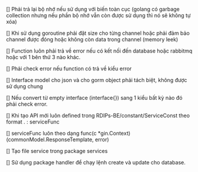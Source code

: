 [] Phải trả lại bộ nhớ nếu sử dụng với biến toàn cục (golang có garbage collection nhưng nếu phần bộ nhớ vẫn còn được sử dụng thì nó sẽ không tự xóa)

[] Khi sử dụng goroutine phải đặt size cho từng channel hoặc phải đảm bảo channel được đóng hoặc không còn data trong channel (memory leek)

[] Function luôn phải trả về error nếu có kết nối đến database hoặc rabbitmq hoặc với 1 bên thứ 3 nào khác.

[] Phải check error nếu function có trả về kiểu error

[] Interface model cho json và cho gorm object phải tách biệt, không được sử dụng chung

[] Nếu convert từ empty interface (interface{}) sang 1 kiểu bất kỳ nào đó phải check error.

[] Khi tạo API mới luôn defined trong RDIPs-BE/constant/ServiceConst  theo format 
<RequestMethod>.<Path> : serviceFunc

[] serviceFunc luôn theo dạng func(c *gin.Context) (commonModel.ResponseTemplate, error)

[] Tạo file service trong package services

[] Sử dụng package handler để chạy lệnh create và update cho database.
